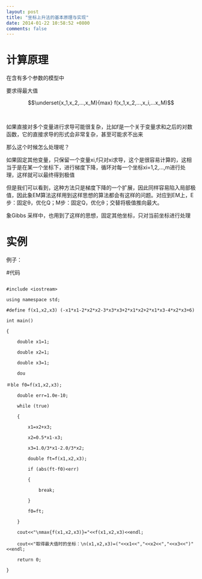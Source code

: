 ```yaml
---
layout: post
title: "坐标上升法的基本原理与实现"
date: 2014-01-22 10:58:52 +0800
comments: false
---
```


# 计算原理

在含有多个参数的模型中



要求得最大值

$$\underset{x_1,x_2,...,x_M}{max} f(x_1,x_2,...,x_i,...x_M)$$

​

如果直接对多个变量进行求导可能很复杂，比如f是一个关于变量求和之后的对数函数，它的直接求导的形式会非常复杂，甚至可能求不出来



那么这个时候怎么处理呢？



如果固定其他变量，只保留一个变量xi,f只对xi求导，这个是很容易计算的，这相当于是在某一个坐标下，进行梯度下降，循环对每一个坐标xi=1,2,...,m进行处理，这样就可以最终得到极值















但是我们可以看到，这种方法只是梯度下降的一个扩展，因此同样容易陷入局部极值，因此象EM算法这样用到这样思想的算法都会有这样的问题。对应到EM上，E步：固定θ，优化Q；M步：固定Q，优化θ；交替将极值推向最大。

象Gibbs 采样中，也用到了这样的思想，固定其他坐标，只对当前坐标进行处理



# 实例

例子：











#代码

```

#include <iostream>  

using namespace std;  

#define f(x1,x2,x3) (-x1*x1-2*x2*x2-3*x3*x3+2*x1*x2+2*x1*x3-4*x2*x3+6)  

int main()  

{  

    double x1=1;  

    double x2=1;  

    double x3=1;  

    dou

＃ble f0=f(x1,x2,x3);  

    double err=1.0e-10;  

    while (true)  

    {  

        x1=x2+x3;  

        x2=0.5*x1-x3;  

        x3=1.0/3*x1-2.0/3*x2;  

        double ft=f(x1,x2,x3);  

        if (abs(ft-f0)<err)  

        {  

            break;  

        }  

        f0=ft;  

    }  

    cout<<"\nmax{f(x1,x2,x3)}="<<f(x1,x2,x3)<<endl;  

    cout<<"取得最大值时的坐标：\n(x1,x2,x3)=("<<x1<<","<<x2<<","<<x3<<")"<<endl;  

    return 0;  

}  

```





